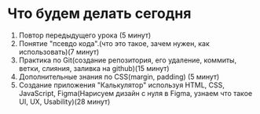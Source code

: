 # Что будем делать сегодня
1) Повтор передыдущего урока (5 минут)
2) Понятие "псевдо кода".(что это такое, зачем нужен, как использовать)(7 минут)
3) Практика по Git(создание репозитория, его удаление, коммиты, ветки, слияния, заливка на github)(15 минут)
4) Дополнительные знания по CSS(margin, padding) (5 минут)
5) Создание приложения "Калькулятор" используя HTML, CSS, JavaScript, Figma(Нарисуем дизайн с нуля в Figma, узнаем что такое UI, UX, Usability)(28 минут) 

